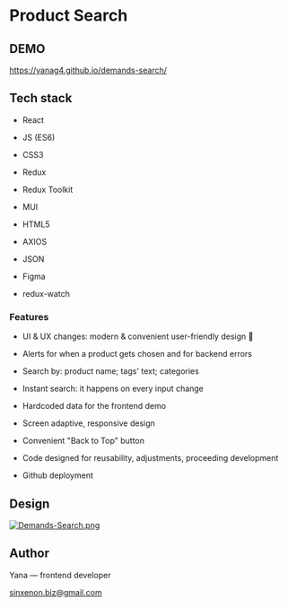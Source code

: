 # Product Search

## DEMO

https://yanag4.github.io/demands-search/

## Tech stack

- React

- JS (ES6)

- CSS3

- Redux

- Redux Toolkit

- MUI

- HTML5

- AXIOS

- JSON

- Figma

- redux-watch

### Features

- UI & UX changes: modern & convenient user-friendly design 🐹

- Alerts for when a product gets chosen and for backend errors

- Search by: product name; tags' text; categories

- Instant search: it happens on every input change

- Hardcoded data for the frontend demo

- Screen adaptive, responsive design

- Convenient "Back to Top" button

- Code designed for reusability, adjustments, proceeding development

- Github deployment

## Design

[![Demands-Search.png](https://i.postimg.cc/Gtm6FZfr/Demands-Search.png)](https://postimg.cc/Pp06hFhF)

## Author

Yana — frontend developer

sinxenon.biz@gmail.com
